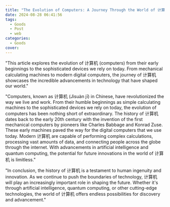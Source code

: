 ```yaml
---
title: "The Evolution of Computers: A Journey Through the World of 计算机"
date: 2024-08-28 06:41:56
tags:
  - Goods
  - Post
  - web
categories:
  - Goods
cover: 
---
```


"This article explores the evolution of 计算机 (computers) from their early beginnings to the sophisticated devices we rely on today. From mechanical calculating machines to modern digital computers, the journey of 计算机 showcases the incredible advancements in technology that have shaped our world."

"Computers, known as 计算机 (Jìsuàn jī) in Chinese, have revolutionized the way we live and work. From their humble beginnings as simple calculating machines to the sophisticated devices we rely on today, the evolution of computers has been nothing short of extraordinary. The history of 计算机 dates back to the early 20th century with the invention of the first mechanical computers by pioneers like Charles Babbage and Konrad Zuse. These early machines paved the way for the digital computers that we use today. Modern 计算机 are capable of performing complex calculations, processing vast amounts of data, and connecting people across the globe through the internet. With advancements in artificial intelligence and quantum computing, the potential for future innovations in the world of 计算机 is limitless."

"In conclusion, the history of 计算机 is a testament to human ingenuity and innovation. As we continue to push the boundaries of technology, 计算机 will play an increasingly important role in shaping the future. Whether it's through artificial intelligence, quantum computing, or other cutting-edge technologies, the world of 计算机 offers endless possibilities for discovery and advancement."
